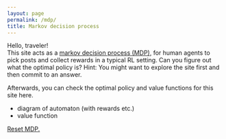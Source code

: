 ```yaml
---
layout: page
permalink: /mdp/
title: Markov decision process
---
```


Hello, traveler! <br>
This site acts as a <a href="https://en.wikipedia.org/wiki/Markov_decision_process" target="_blank">markov decision process (MDP),</a> for human agents to pick posts and collect rewards in a typical RL setting. Can you figure out what the optimal policy is?
Hint: You might want to explore the site first and then commit to an answer.

Afterwards, you can check the optimal policy and value functions for this site here. <!-- maybe add links for "here" -->

- diagram of automaton (with rewards etc.)
- value function


<!-- REWARD HANDLING -->
<!-- <button onclick="updateAccReward(Math.floor(Math.random() * 10)-4)">Add random reward</button>-->
 <!-- [-4, ... , 5]-->


<!-- Back to main button-->
<p class="vspace"></p>
<a class="reset_mpd_button" role="button" onclick="resetMDP()" href="/">Reset MDP.</a>
